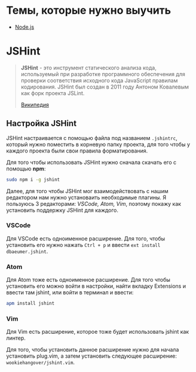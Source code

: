 # Темы, которые нужно выучить

* [Node.js](1-NodeJS.md)

# JSHint

> **JSHint** - это инструмент статического анализа кода, используемый при разработке программного обеспечения для проверки соответствия исходного кода JavaScript правилам кодирования. JSHint был создан в 2011 году Антоном Ковалевым как форк проекта JSLint.
> 
> [Википедия](https://en.wikipedia.org/wiki/JSHint)

## Настройка JSHint

JSHint настраивается с помощью файла под названием `.jshintrc`, который нужно поместить в корневую папку проекта, для того чтобы у каждого проекта были свои правила форматирования.

Для того чтобы использовать JSHint нужно сначала скачать его с помощью **npm**:

```bash
sudo npm i -g jshint
```

Далее, для того чтобы JSHint мог взаимодействовать с нашим редактором нам нужно установаить необходимые плагины. Я пользуюсь 3 редакторами: *VSCode, Atom, Vim*, поэтому покажу как установить поддержку JSHint для каждого. 

### VSCode

Для VSCode есть одноименное расширение. Для того, чтобы установить его нужно нажать `Ctrl + p` и ввести `ext install dbaeumer.jshint`.

### Atom

Для Atom тоже есть одноименное расширение. Для того чтобы установить его можно войти в настройки, найти вкладку Extensions и ввести там jshint, или войти в терминал и ввести:

```bash
apm install jshint
```

### Vim

Для Vim есть расширение, которое тоже будет использовать jshint как линтер.

Для того, чтобы установить данное расширение нужно для начала установить plug.vim, а затем установить следующее расширение: `wookiehangover/jshint.vim`.
